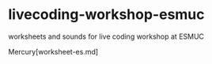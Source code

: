# livecoding-workshop-esmuc
worksheets and sounds for live coding workshop at ESMUC

Mercury[worksheet-es.md]
